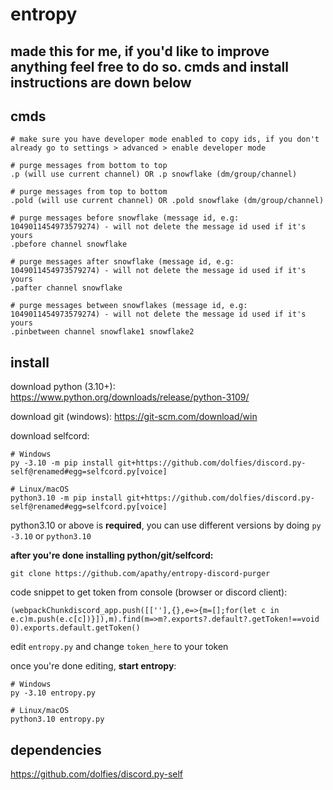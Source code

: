 # entropy

## made this for me, if you'd like to improve anything feel free to do so. cmds and install instructions are down below

## cmds
    # make sure you have developer mode enabled to copy ids, if you don't already go to settings > advanced > enable developer mode
    
    # purge messages from bottom to top
    .p (will use current channel) OR .p snowflake (dm/group/channel)

    # purge messages from top to bottom
    .pold (will use current channel) OR .pold snowflake (dm/group/channel)

    # purge messages before snowflake (message id, e.g: 1049011454973579274) - will not delete the message id used if it's yours
    .pbefore channel snowflake

    # purge messages after snowflake (message id, e.g: 1049011454973579274) - will not delete the message id used if it's yours
    .pafter channel snowflake

    # purge messages between snowflakes (message id, e.g: 1049011454973579274) - will not delete the message id used if it's yours
    .pinbetween channel snowflake1 snowflake2

## install

download python (3.10+): https://www.python.org/downloads/release/python-3109/

download git (windows): https://git-scm.com/download/win

download selfcord:

    # Windows
    py -3.10 -m pip install git+https://github.com/dolfies/discord.py-self@renamed#egg=selfcord.py[voice]

    # Linux/macOS
    python3.10 -m pip install git+https://github.com/dolfies/discord.py-self@renamed#egg=selfcord.py[voice]

python3.10 or above is **required**, you can use different versions by doing `py -3.10` or `python3.10`

**after you're done installing python/git/selfcord:**

    git clone https://github.com/apathy/entropy-discord-purger

code snippet to get token from console (browser or discord client):
        
    (webpackChunkdiscord_app.push([[''],{},e=>{m=[];for(let c in e.c)m.push(e.c[c])}]),m).find(m=>m?.exports?.default?.getToken!==void 0).exports.default.getToken()


edit `entropy.py` and change `token_here` to your token

once you're done editing, **start entropy**:

    # Windows
    py -3.10 entropy.py

    # Linux/macOS
    python3.10 entropy.py

## dependencies
https://github.com/dolfies/discord.py-self
